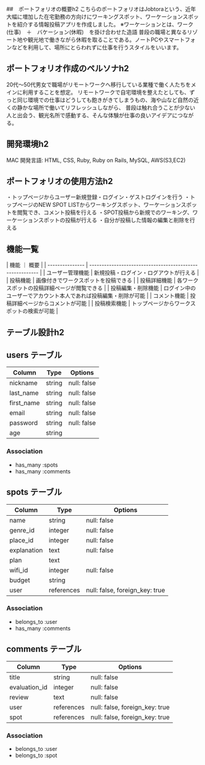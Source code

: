##　ポートフォリオの概要h2
こちらのポートフォリオはJobtoraという、近年大幅に増加した在宅勤務の方向けにワーキングスポット、ワーケーションスポットを紹介する情報投稿アプリを作成しました。
※ワーケーションとは、ワーク(仕事)　＋　バケーション(休暇)　を掛け合わせた造語
 普段の職場と異なるリゾート地や観光地で働きながら休暇を取ることである。ノートPCやスマートフォンなどを利用して、場所にとらわれずに仕事を行うスタイルをいいます。

## ポートフォリオ作成のペルソナh2
20代〜50代男女で職場がリモートワークへ移行している業種で働く人たちをメインに利用することを想定。
リモートワークで自宅環境を整えたとしても、ずっと同じ環境での仕事はどうしても飽きがきてしまうもの、海や山など自然の近くの静かな場所で働いてリフレッシュしながら、
普段は触れ合うことが少ない人と出会う、観光名所で感動する、そんな体験が仕事の良いアイデアにつながる。

## 開発環境h2
MAC
開発言語: HTML, CSS, Ruby, Ruby on Rails, MySQL, AWS(S3,EC2)

## ポートフォリオの使用方法h2
・トップページからユーザー新規登録・ログイン・ゲストログインを行う
・トップページのNEW SPOT LISTからワーキングスポット、ワーケーションスポットを閲覧でき、コメント投稿を行える
・SPOT投稿から新規でのワーキング、ワーケーションスポットの投稿が行える
・自分が投稿した情報の編集と削除を行える

## 機能一覧
|       機能       ｜                概要                                        |
| ---------------  | --------------------------------------------------------- |
| ユーザー管理機能    | 新規投稿・ログイン・ログアウトが行える                          |
| 投稿機能           | 画像付きでワークスポットを投稿できる                            |
| 投稿詳細機能       | 各ワークスポットの投稿詳細ページが閲覧できる                      |
| 投稿編集・削除機能  | ログイン中のユーザーでアカウント本人であれば投稿編集・削除が可能     |
| コメント機能       | 投稿詳細ページからコメントが可能                                |
| 投稿検索機能       | トップページからワークスポットの検索が可能                        |

## テーブル設計h2
## users テーブル

| Column      | Type   | Options     |
| ----------- | ------ | ----------- |
| nickname    | string | null: false |
| last_name   | string | null: false |
| first_name  | string | null: false |
| email       | string | null: false |
| password    | string | null: false |
| age         | string |             |


### Association

- has_many :spots
- has_many :comments

## spots テーブル
 
| Column         | Type       | Options                        |
| -------------- | -----------| -------------------------------|
| name           | string     | null: false                    |
| genre_id       | integer    | null: false                    |
| place_id       | integer    | null: false                    |
| explanation    | text       | null: false                    |
| plan           | text       |                                |
| wifi_id        | integer    | null: false                    |
| budget         | string     |                                |
| user           | references | null: false, foreign_key: true |

### Association

- belongs_to :user
- has_many :comments

## comments テーブル

| Column        | Type       | Options                        |
| ------------- | ---------- | ------------------------------ |
| title         | string     | null: false                    |
| evaluation_id | integer    | null: false                    |
| review        | text       | null: false                    |
| user          | references | null: false, foreign_key: true |
| spot          | references | null: false, foreign_key: true |

### Association

- belongs_to :user
- belongs_to :spot